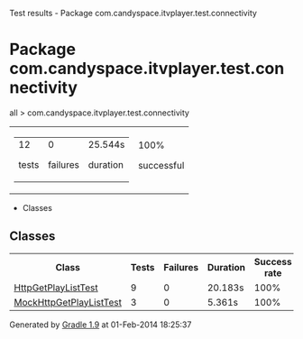Test results - Package com.candyspace.itvplayer.test.connectivity

# Package com.candyspace.itvplayer.test.connectivity #

all > com.candyspace.itvplayer.test.connectivity

<table> 
 <tbody>
  <tr> 
   <td> 
    <div> 
     <table> 
      <tbody>
       <tr> 
        <td> 
         <div> 
          <div>
           12
          </div> 
          <p>tests</p> 
         </div> </td> 
        <td> 
         <div> 
          <div>
           0
          </div> 
          <p>failures</p> 
         </div> </td> 
        <td> 
         <div> 
          <div>
           25.544s
          </div> 
          <p>duration</p> 
         </div> </td> 
       </tr> 
      </tbody>
     </table> 
    </div> </td> 
   <td> 
    <div> 
     <div>
      100%
     </div> 
     <p>successful</p> 
    </div> </td> 
  </tr> 
 </tbody>
</table>

 *  Classes

## Classes ##

<table> 
 <tbody>
  <tr> 
   <th>Class</th> 
   <th>Tests</th> 
   <th>Failures</th> 
   <th>Duration</th> 
   <th>Success rate</th> 
  </tr>  
  <tr> 
   <td> <a href="com.candyspace.itvplayer.test.connectivity.HttpGetPlayListTest.md">HttpGetPlayListTest</a> </td> 
   <td>9</td> 
   <td>0</td> 
   <td>20.183s</td> 
   <td>100%</td> 
  </tr> 
  <tr> 
   <td> <a href="com.candyspace.itvplayer.test.connectivity.MockHttpGetPlayListTest.md">MockHttpGetPlayListTest</a> </td> 
   <td>3</td> 
   <td>0</td> 
   <td>5.361s</td> 
   <td>100%</td> 
  </tr> 
 </tbody>
</table>

Generated by [Gradle 1.9][] at 01-Feb-2014 18:25:37


[Gradle 1.9]: http://www.gradle.org